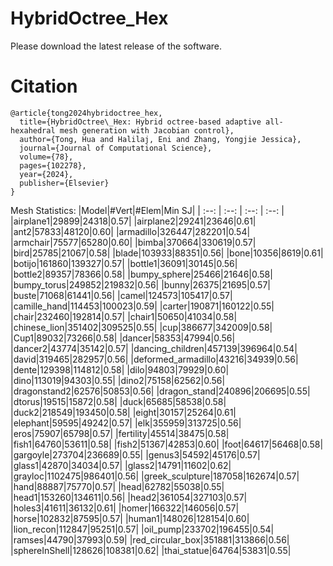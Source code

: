 # HybridOctree_Hex
Please download the latest release of the software.

# Citation
```angular2html
@article{tong2024hybridoctree_hex,
  title={HybridOctree\_Hex: Hybrid octree-based adaptive all-hexahedral mesh generation with Jacobian control},
  author={Tong, Hua and Halilaj, Eni and Zhang, Yongjie Jessica},
  journal={Journal of Computational Science},
  volume={78},
  pages={102278},
  year={2024},
  publisher={Elsevier}
}
```

Mesh Statistics:
|Model|#Vert|#Elem|Min SJ|
| :--: | :--: | :--: | :--: |
|airplane1|29899|24318|0.57|
|airplane2|29241|23646|0.61|
|ant2|57833|48120|0.60|
|armadillo|326447|282201|0.54|
|armchair|75577|65280|0.60|
|bimba|370664|330619|0.57|
|bird|25785|21067|0.58|
|blade|103933|88351|0.56|
|bone|10356|8619|0.61|
|botijo|161860|139327|0.57|
|bottle1|36091|30145|0.56|
|bottle2|89357|78366|0.58|
|bumpy_sphere|25466|21646|0.58|
|bumpy_torus|249852|219832|0.56|
|bunny|26375|21695|0.57|
|buste|71068|61441|0.56|
|camel|124573|105417|0.57|
|camille_hand|114453|100023|0.59|
|carter|190871|160122|0.55|
|chair|232460|192814|0.57|
|chair1|50650|41034|0.58|
|chinese_lion|351402|309525|0.55|
|cup|386677|342009|0.58|
|Cup1|89032|73266|0.58|
|dancer|58353|47994|0.56|
|dancer2|43774|35142|0.57|
|dancing_children|457139|396964|0.54|
|david|319465|282957|0.56|
|deformed_armadillo|43216|34939|0.56|
|dente|129398|114812|0.58|
|dilo|94803|79929|0.60|
|dino|113019|94303|0.55|
|dino2|75158|62562|0.56|
|dragonstand2|62576|50853|0.56|
|dragon_stand|240896|206695|0.55|
|dtorus|19515|15872|0.58|
|duck|65685|58538|0.58|
|duck2|218549|193450|0.58|
|eight|30157|25264|0.61|
|elephant|59595|49242|0.57|
|elk|355959|313725|0.56|
|eros|75907|65798|0.57|
|fertility|45514|38475|0.58|
|fish1|64760|53611|0.58|
|fish2|51367|42853|0.60|
|foot|64617|56468|0.58|
|gargoyle|273704|236689|0.55|
|genus3|54592|45176|0.57|
|glass1|42870|34034|0.57|
|glass2|14791|11602|0.62|
|grayloc|1102475|986401|0.56|
|greek_sculpture|187058|162674|0.57|
|hand|88887|75770|0.57|
|head|62782|55038|0.55|
|head1|153260|134611|0.56|
|head2|361054|327103|0.57|
|holes3|41611|36132|0.61|
|homer|166322|146056|0.57|
|horse|102832|87595|0.57|
|human1|148026|128154|0.60|
|lion_recon|112847|95251|0.57|
|oil_pump|233702|196455|0.54|
|ramses|44790|37993|0.59|
|red_circular_box|351881|313866|0.56|
|sphereInShell|128626|108381|0.62|
|thai_statue|64764|53831|0.55|
